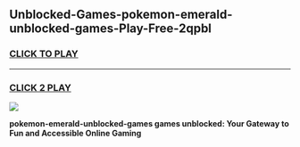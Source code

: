 
## Unblocked-Games-pokemon-emerald-unblocked-games-Play-Free-2qpbl
<h3>
<a href="https://premium76.site?title=pokemon-emerald-unblocked-games&ref=21A">CLICK TO PLAY</a></h3>
<hr>

<h3>
<a href="https://premium76.site?title=pokemon-emerald-unblocked-games&ref=21A">CLICK 2 PLAY</a>
  
</h3>

<a href="https://premium76.site?title=pokemon-emerald-unblocked-games&ref=21A"><img src="https://clearcache.store/games.png"></a>


**pokemon-emerald-unblocked-games games unblocked: Your Gateway to Fun and Accessible Online Gaming**
